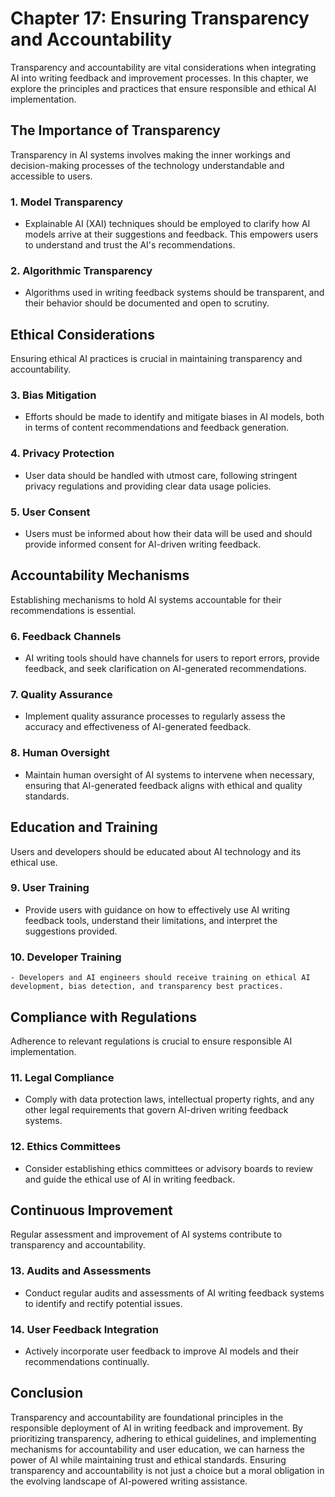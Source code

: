 Chapter 17: Ensuring Transparency and Accountability
====================================================

Transparency and accountability are vital considerations when integrating AI into writing feedback and improvement processes. In this chapter, we explore the principles and practices that ensure responsible and ethical AI implementation.

The Importance of Transparency
------------------------------

Transparency in AI systems involves making the inner workings and decision-making processes of the technology understandable and accessible to users.

### 1. **Model Transparency**

* Explainable AI (XAI) techniques should be employed to clarify how AI models arrive at their suggestions and feedback. This empowers users to understand and trust the AI's recommendations.

### 2. **Algorithmic Transparency**

* Algorithms used in writing feedback systems should be transparent, and their behavior should be documented and open to scrutiny.

Ethical Considerations
----------------------

Ensuring ethical AI practices is crucial in maintaining transparency and accountability.

### 3. **Bias Mitigation**

* Efforts should be made to identify and mitigate biases in AI models, both in terms of content recommendations and feedback generation.

### 4. **Privacy Protection**

* User data should be handled with utmost care, following stringent privacy regulations and providing clear data usage policies.

### 5. **User Consent**

* Users must be informed about how their data will be used and should provide informed consent for AI-driven writing feedback.

Accountability Mechanisms
-------------------------

Establishing mechanisms to hold AI systems accountable for their recommendations is essential.

### 6. **Feedback Channels**

* AI writing tools should have channels for users to report errors, provide feedback, and seek clarification on AI-generated recommendations.

### 7. **Quality Assurance**

* Implement quality assurance processes to regularly assess the accuracy and effectiveness of AI-generated feedback.

### 8. **Human Oversight**

* Maintain human oversight of AI systems to intervene when necessary, ensuring that AI-generated feedback aligns with ethical and quality standards.

Education and Training
----------------------

Users and developers should be educated about AI technology and its ethical use.

### 9. **User Training**

* Provide users with guidance on how to effectively use AI writing feedback tools, understand their limitations, and interpret the suggestions provided.

### 10. **Developer Training**

    - Developers and AI engineers should receive training on ethical AI development, bias detection, and transparency best practices.

Compliance with Regulations
---------------------------

Adherence to relevant regulations is crucial to ensure responsible AI implementation.

### 11. **Legal Compliance**

* Comply with data protection laws, intellectual property rights, and any other legal requirements that govern AI-driven writing feedback systems.

### 12. **Ethics Committees**

* Consider establishing ethics committees or advisory boards to review and guide the ethical use of AI in writing feedback.

Continuous Improvement
----------------------

Regular assessment and improvement of AI systems contribute to transparency and accountability.

### 13. **Audits and Assessments**

* Conduct regular audits and assessments of AI writing feedback systems to identify and rectify potential issues.

### 14. **User Feedback Integration**

* Actively incorporate user feedback to improve AI models and their recommendations continually.

Conclusion
----------

Transparency and accountability are foundational principles in the responsible deployment of AI in writing feedback and improvement. By prioritizing transparency, adhering to ethical guidelines, and implementing mechanisms for accountability and user education, we can harness the power of AI while maintaining trust and ethical standards. Ensuring transparency and accountability is not just a choice but a moral obligation in the evolving landscape of AI-powered writing assistance.
